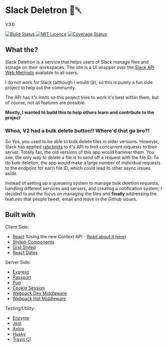 # Slack Deletron 📁␡

V3.0 

[![Build Status](https://travis-ci.org/drewminns/slackdeletron.svg?branch=master)](https://travis-ci.org/drewminns/slackdeletron)
[![MIT Licence](https://badges.frapsoft.com/os/mit/mit.svg?v=103)](https://opensource.org/licenses/mit-license.php)
[![Coverage Status](https://coveralls.io/repos/github/drewminns/slackdeletron/badge.svg?branch=master)](https://coveralls.io/github/drewminns/slackdeletron?branch=master)

## What the?
Slack Deletron is a service that helps users of Slack manage files and storage on their workspaces. The site is a UI wrapper over the [Slack API Web Methods](https://api.slack.com/methods) available to all users.

I do not work for Slack (although I would 😘), so this is purely a fun side project to help out the community.

The API has it's limits so this project tries to work it's best within them, but of course, not all features are possible.

__Mostly, I wanted to build this to help others learn and contribute to the project__


### Whoa, V2 had a bulk delete button!! Where'd that go bro?!
So Yes, you used to be able to bulk delete files in older versions. However, Slack has applied [rate limits](https://api.slack.com/docs/rate-limits) to it's API to limit concurrent requests to their server. Totally fair, the old versions of this app would hammer them. You see, the only way to delete a file is to send off a request with the file ID. To do bulk deletion, the app would make a large number of individual requests to the endpoint for each file ID, which could lead to other async issues aside.

Instead of setting up a queueing system to manage bulk deletion requests, handling different services and servers, and creating a notification system; I decided to put the focus on managing the files and **finally** addressing the features that people tweet, email and leave in the Github issues.

## Built with
Client Side:
- [React](https://reactjs.org/) (Using the new Context API - [Read about it here](https://medium.com/dailyjs/reacts-%EF%B8%8F-new-context-api-70c9fe01596b))
- [Styled-Components](https://www.styled-components.com/)
- [Grid Styled](http://jxnblk.com/grid-styled/)
- [React Dates](http://airbnb.io/react-dates/)

Server Side:
- [Express](https://expressjs.com/)
- [Passport](http://www.passportjs.org/)
- [Pug](https://pugjs.org/api/getting-started.html)
- [Cookie Session](https://github.com/expressjs/cookie-session)
- [Webpack Dev Middleware](https://github.com/webpack/webpack-dev-middleware)
- [Webpack Hot Middleware](https://github.com/webpack-contrib/webpack-hot-middleware)

Testing/Utility:
- [Enzyme](https://webpack.js.org/)
- [Jest](https://facebook.github.io/jest/)
- [Axios](https://github.com/axios/axios)
- [Husky](https://github.com/typicode/husky)
- [Travis CI](https://travis-ci.org/)
